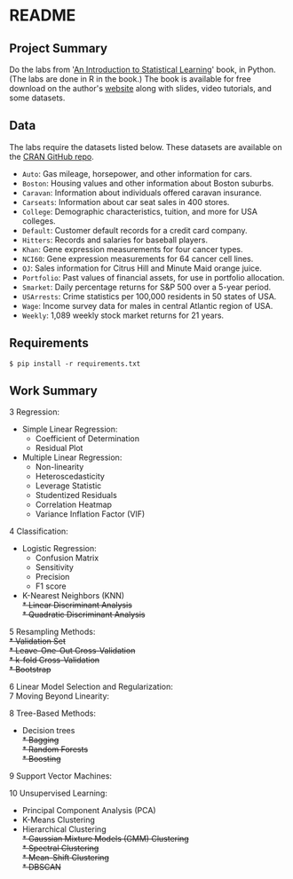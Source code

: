 # README

## Project Summary

Do the labs from '[An Introduction to Statistical Learning](http://www-bcf.usc.edu/~gareth/ISL/index.html)' book, in Python. (The labs are done in R in the book.) The book is available for free download on the author's [website](http://www-bcf.usc.edu/~gareth/ISL/index.html) along with slides, video tutorials, and some datasets.

## Data

The labs require the datasets listed below. These datasets are available on the [CRAN GitHub repo](https://github.com/cran/ISLR/tree/master/data).

* `Auto`: Gas mileage, horsepower, and other information for cars.
* `Boston`: Housing values and other information about Boston suburbs.
* `Caravan`: Information about individuals offered caravan insurance.
* `Carseats`: Information about car seat sales in 400 stores.
* `College`: Demographic characteristics, tuition, and more for USA colleges.
* `Default`: Customer default records for a credit card company.
* `Hitters`: Records and salaries for baseball players.
* `Khan`: Gene expression measurements for four cancer types.
* `NCI60`: Gene expression measurements for 64 cancer cell lines.
* `OJ`: Sales information for Citrus Hill and Minute Maid orange juice.
* `Portfolio`: Past values of financial assets, for use in portfolio allocation.
* `Smarket`: Daily percentage returns for S&P 500 over a 5-year period.
* `USArrests`: Crime statistics per 100,000 residents in 50 states of USA.
* `Wage`: Income survey data for males in central Atlantic region of USA.
* `Weekly`: 1,089 weekly stock market returns for 21 years.

## Requirements

```shell
$ pip install -r requirements.txt
```

## Work Summary

3 Regression:  
  * Simple Linear Regression:
    * Coefficient of Determination
    * Residual Plot
  * Multiple Linear Regression:
    * Non-linearity
    * Heteroscedasticity
    * Leverage Statistic
    * Studentized Residuals
    * Correlation Heatmap
    * Variance Inflation Factor (VIF)

4 Classification:  
  * Logistic Regression:
      * Confusion Matrix
      * Sensitivity
      * Precision
      * F1 score
  * K-Nearest Neighbors (KNN)   
  ~~* Linear Discriminant Analysis~~   
  ~~* Quadratic Discriminant Analysis~~  

5 Resampling Methods:  
  ~~* Validation Set~~  
  ~~* Leave-One-Out Cross-Validation~~  
  ~~* k-fold Cross-Validation~~  
  ~~* Bootstrap~~  

6 Linear Model Selection and Regularization:  
7 Moving Beyond Linearity:  

8 Tree-Based Methods:
  * Decision trees  
  ~~* Bagging~~  
  ~~* Random Forests~~  
  ~~* Boosting~~

9 Support Vector Machines:  

10 Unsupervised Learning:
  * Principal Component Analysis (PCA)
  * K-Means Clustering  
  * Hierarchical Clustering  
  ~~* Gaussian Mixture Models (GMM) Clustering~~  
  ~~* Spectral Clustering~~    
  ~~* Mean-Shift Clustering~~  
  ~~* DBSCAN~~
